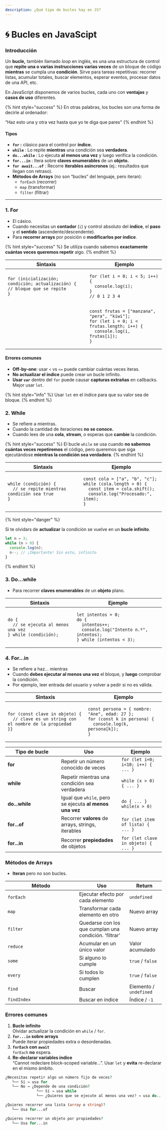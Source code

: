```yaml
---
description: ¿Qué tipo de bucles hay en JS?
---
```


# 🌀 Bucles en JavaScipt

### Introducción

Un **bucle,** también llamado _loop_ en inglés, es una  una estructura de control que **repite una o varias instrucciones varias veces** de un bloque de código **mientras** se cumpla una **condición**. Sirve para tareas repetitivas: recorrer listas, acumular totales, buscar elementos, esperar eventos, procesar datos de una API, etc.

En JavaScript disponemos de varios bucles, cada uno con **ventajas** y **casos de uso** diferentes.

{% hint style="success" %}
En otras palabras, los bucles son una forma de decirle al ordenador:

“Haz esto una y otra vez hasta que yo te diga que pares"
{% endhint %}

#### Tipos

* **`for` :** clásico para el control  por **índice.**
* **`while`** : Lo repite **mientras** una condición sea **verdadera**.
* **`do...while`** : Lo ejecuta **al menos una vez** y luego verifica la condición.
* **`for...in`** : Itera sobre **claves enumerables** de un **objeto.**
* **`for await...of`** : Recorre **iterables asíncronos** (ej.: resultados que llegan con retraso).
* **Métodos de Arrays** (no son “bucles” del lenguaje, pero iteran):
  * `forEach` (recorrer)
  * `map` (transformar)
  * `filter` (filtrar)

***

### 1. For

* El cásico.&#x20;
* Cuando necesitas un **contador** (`i`) y control absoluto del **índice**, el **paso** y el **sentido** (ascendente/descendente).
* Para **recorrer arrays** por posición o **modificarlos por índice**.

{% hint style="success" %}
Se utiliza cuando sabemos **exactamente cuántas veces queremos repetir** algo.
{% endhint %}

<table><thead><tr><th>Sintaxis</th><th>Ejemplo</th></tr></thead><tbody><tr><td><pre class="language-javascript" data-overflow="wrap"><code class="lang-javascript">for (inicialización; condición; actualización) {
// bloque que se repite
}
</code></pre></td><td><pre class="language-javascript" data-overflow="wrap"><code class="lang-javascript">for (let i = 0; i &#x3C; 5; i++) {
  console.log(i);
}
// 0 1 2 3 4
</code></pre></td></tr><tr><td></td><td><pre class="language-javascript" data-overflow="wrap"><code class="lang-javascript">const frutas = ["manzana", "pera", "kiwi"];
for (let i = 0; i &#x3C; frutas.length; i++) {
  console.log(i, frutas[i]);
}
</code></pre></td></tr></tbody></table>

#### Errores comunes

* **Off-by-one**: usar `<` vs `<=` puede cambiar cuántas veces iteras.
* **No actualizar el índice** puede crear un bucle infinito.
* **Usar `var`** dentro del `for` puede causar **capturas extrañas** en callbacks. Mejor usar `let`.

{% hint style="info" %}
Usar `let` en el índice para que su valor sea de bloque.
{% endhint %}

### 2. While

* Se refiere a mientras.
* Cuando la cantidad de iteraciones **no se conoce.**
* Cuando lees de una **cola**, **stream**, o esperas que **cambie** la condición.

{% hint style="success" %}
El bucle `while` se usa cuando **no sabemos cuántas veces repetiremos** el código, pero queremos que siga ejecutándose **mientras la condición sea verdadera**.
{% endhint %}

<table><thead><tr><th>Sintaxis</th><th>Ejemplo</th></tr></thead><tbody><tr><td><pre class="language-javascript" data-overflow="wrap"><code class="lang-javascript">while (condición) {
  // se repite mientras condición sea true
}
</code></pre></td><td><pre class="language-javascript" data-overflow="wrap"><code class="lang-javascript">const cola = ["a", "b", "c"];
while (cola.length > 0) {
  const item = cola.shift();
  console.log("Procesado:", item);
}
</code></pre></td></tr></tbody></table>

{% hint style="danger" %}


Si te olvidars de **actualizar** la condición se vuelve en un **bucle infinito**.

```js
let n = 3;
while (n > 0) {
  console.log(n);
  n--; // ¡Importante! Sin esto, infinito
}
```
{% endhint %}

### 3. Do...while

* Para recorrer **claves enumerables** de un **objeto** plano.

<table><thead><tr><th>Sintaxis</th><th>Ejemplo</th></tr></thead><tbody><tr><td><pre class="language-javascript" data-overflow="wrap"><code class="lang-javascript">do {
  // se ejecuta al menos una vez
} while (condición);
</code></pre></td><td><pre class="language-javascript" data-overflow="wrap"><code class="lang-javascript">let intentos = 0;
do {
  intentos++;
  console.log("Intento n.º", intentos);
} while (intentos &#x3C; 3);
</code></pre></td></tr></tbody></table>

### 4. For...in

* Se refiere a haz... mientras
* Cuando **debes ejecutar al menos una vez** el bloque, y **luego** comprobar la condición.
* Por ejemplo, leer entrada del usuario y volver a pedir si no es válida.

<table><thead><tr><th>Sintaxis</th><th>Ejemplo</th></tr></thead><tbody><tr><td><pre class="language-javascript" data-overflow="wrap"><code class="lang-javascript">for (const clave in objeto) {
  // clave es un string con el nombre de la propiedad
}}
</code></pre></td><td><pre class="language-javascript" data-overflow="wrap"><code class="lang-javascript">const persona = { nombre: "Ane", edad: 27 };
for (const k in persona) {
  console.log(k, persona[k]);
}
</code></pre></td></tr></tbody></table>

<table data-full-width="true"><thead><tr><th width="155.977294921875">Tipo de bucle</th><th>Uso</th><th>Ejemplo</th></tr></thead><tbody><tr><td><strong>for</strong></td><td>Repetir un número conocido de veces</td><td><code>for (let i=0; i&#x3C;10; i++) { ... }</code></td></tr><tr><td><strong>while</strong></td><td>Repetir mientras una condición sea verdadera</td><td><code>while (x > 0) { ... }</code></td></tr><tr><td><strong>do...while</strong></td><td>Igual que <code>while</code>, pero se ejecuta <strong>al menos una vez</strong></td><td><code>do { ... } while(x > 0)</code></td></tr><tr><td><strong>for...of</strong></td><td>Recorrer <strong>valores</strong> de arrays, strings, iterables</td><td><code>for (let item of lista) { ... }</code></td></tr><tr><td><strong>for...in</strong></td><td>Recorrer <strong>prepiedades</strong> de objetos</td><td><code>for (let clave in objeto) { ... }</code></td></tr></tbody></table>

### Métodos de Arrays&#x20;

* **Iteran** pero no son bucles.

<table><thead><tr><th width="213.9981689453125">Método</th><th>Uso</th><th>Return</th></tr></thead><tbody><tr><td><code>forEach</code></td><td>Ejecutar efecto por cada elemento</td><td><code>undefined</code></td></tr><tr><td><code>map</code></td><td>Transformar cada elemento en otro</td><td>Nuevo array</td></tr><tr><td><code>filter</code></td><td>Quedarse con los que cumplan una condición. 'filtrar'</td><td>Nuevo array</td></tr><tr><td><code>reduce</code></td><td>Acumular en un único valor</td><td>Valor acumulado</td></tr><tr><td><code>some</code></td><td>Si alguno lo cumple</td><td><code>true</code> / <code>false</code></td></tr><tr><td><code>every</code></td><td>Si todos lo cumplen</td><td><code>true</code> / <code>false</code></td></tr><tr><td><code>find</code></td><td>Buscar</td><td>Elemento / <code>undefined</code></td></tr><tr><td><code>findIndex</code></td><td>Buscar en indice</td><td>Índice / <code>-1</code></td></tr></tbody></table>

### Errores comunes

1. **Bucle infinito**\
   Olvidar actualizar la condición en `while` / `for`.
2. **`for...in` sobre arrays**\
   Puede iterar propiedades extra o desordenadas.
3. **`forEach` con `await`**\
   `forEach` **no** espera.
4. **Re-declarar variables índice**\
   “Cannot redeclare block-scoped variable…”. Usar `let` y **evita** re-declarar en el mismo ámbito.

```php
¿Necesitas repetir algo un número fijo de veces?
   └── Sí → usa for
   └── No → ¿Depende de una condición?
              └── Sí → usa while
              └── ¿Quieres que se ejecute al menos una vez? → usa do...while

¿Quieres recorrer una lista (array o string)?
   └── Usa for...of

¿Quieres recorrer un objeto por propiedades?
   └── Usa for...in
```
